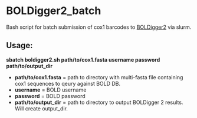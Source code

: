 # BOLDigger2_batch
Bash script for batch submission of cox1 barcodes to [BOLDigger2](https://github.com/DominikBuchner/BOLDigger2) via slurm.


## Usage: 
**sbatch boldigger2.sh path/to/cox1.fasta username password path/to/output_dir**

- **path/to/cox1.fasta** = path to directory with multi-fasta file containing cox1 sequences to qeury against BOLD DB.
- **username** = BOLD username
- **password** = BOLD password
- **path/to/output_dir** = path to directory to output BOLDigger 2 results. Will create output_dir.

